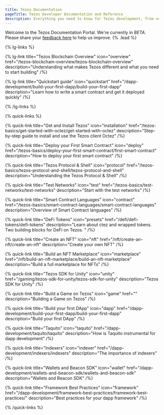 ```yaml
---
title: Tezos Documentation
pageTitle: Tezos Developer Documentation and Reference
description: Everything you need to know for Tezos development, from novice to expert. Learn how to build your next Game, NFT, or DeFi dapp here. Learn how to launch a Tezos baker or implement smart rollups on Tezos.
---
```


Welcome to the Tezos Documentation Portal. We're currently in _BETA_. Please share your [feedback here](#) to help us improve. {% .lead %}

{% lg-links %}

{% lg-link title="Tezos Blockchain Overview" icon="overview" href="/tezos-blockchain-overview/tezos-blockchain-overview" description="Understanding what makes Tezos different and what you need to start building" /%}

{% lg-link title="Quickstart guide" icon="quickstart" href="/dapp-development/build-your-first-dapp/build-your-first-dapp" description="Learn how to write a smart contract and get it deployed quickly" /%}

{% /lg-links %}

{% quick-links %}

{% quick-link title="Get and Install Tezos" icon="installation" href="/tezos-basics/get-started-with-octez/get-started-with-octez" description="Step-by-step guide to install and use the Tezos client Octez" /%}

{% quick-link title="Deploy your First Smart Contract" icon="deploy" href="/tezos-basics/deploy-your-first-smart-contract/first-smart-contract" description="How to deploy your first smart contract" /%}

{% quick-link title="Tezos Protocol & Shell" icon="protocol" href="/tezos-basics/tezos-protocol-and-shell/tezos-protocol-and-shell" description="Understanding the Tezos Protocol & Shell" /%}

{% quick-link title="Test Networks" icon="test" href="/tezos-basics/test-networks/test-networks" description="Start with the test networks" /%}

{% quick-link title="Smart Contract Languages" icon="contract" href="/tezos-basics/smart-contract-languages/smart-contract-languages" description="Overview of Smart Contract languages" /%}

{% quick-link title="DeFi Tokens" icon="presets" href="/defi/defi-tokens/defi-tokens" description="Learn about ctez and wrapped tokens. Two building blocks for DeFi on Tezos. " /%}

{% quick-link title="Create an NFT" icon="nft" href="/nft/create-an-nft/create-an-nft" description="Create your own NFT" /%}

{% quick-link title="Build an NFT Marketplace" icon="marketplace" href="/nft/build-an-nft-marketplace/build-an-nft-marketplace" description="Build a full marketplace for NFTs" /%}

{% quick-link title="Tezos SDK for Unity" icon="unity" href="/gaming/tezos-sdk-for-unity/tezos-sdk-for-unity" description="Tezos SDK for Unity" /%}

{% quick-link title="Build a Game on Tezos" icon="game" href="" description="Building a Game on Tezos" /%}

{% quick-link title="Build your first DApp" icon="dapp" href="/dapp-development/build-your-first-dapp/build-your-first-dapp" description="Build your first DApp" /%}

{% quick-link title="Taquito" icon="taquito" href="/dapp-development/taquito/taquito" description="How is Taquito instrumental for dapp development" /%}

{% quick-link title="Indexers" icon="indexer" href="/dapp-development/indexers/indexers" description="The importance of indexers" /%}

{% quick-link title="Wallets and Beacon SDK" icon="wallet" href="/dapp-development/wallets-and-beacon-sdk/wallets-and-beacon-sdk" description="Wallets and Beacon SDK" /%}

{% quick-link title="Framework Best Practices" icon="framework" href="/dapp-development/framework-best-practices/framework-best-practices/" description="Best practices for your dapp framework" /%}

{% /quick-links %}
